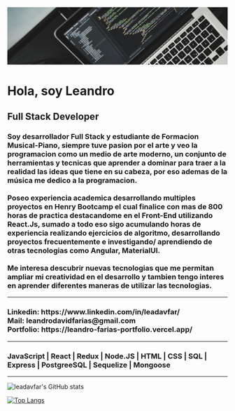 <head>
<img src= "./src/banner_laptop3.jpg">
<div>
    <h1>
        Hola, soy Leandro
    </h1>
    <h2>Full Stack Developer</h2>
    <h3>
        Soy desarrollador Full Stack y estudiante de Formacion Musical-Piano, siempre tuve pasion por el arte y veo la
        programacion como un medio de arte moderno, un conjunto de herramientas y tecnicas que
        aprender a dominar para traer a la realidad las ideas que tiene en su cabeza, por eso ademas de la música me
        dedico a la programacion.
        </br>
        </br>
        Poseo experiencia academica desarrollando multiples proyectos en Henry Bootcamp el cual finalice con mas de 800 horas de practica destacandome en el Front-End utilizando React.Js, sumado a todo eso sigo acumulando horas de experiencia realizando ejercicios de algoritmo, desarrollando proyectos frecuentemente e investigando/ aprendiendo de otras tecnologias como Angular, MaterialUI.
        </br>
        </br>
        Me interesa descubrir nuevas tecnologias que me permitan ampliar mi creatividad en el desarrollo y tambien tengo interes en aprender diferentes maneras de  utilizar las tecnologias.
    </h3>
    <hr>
        <h3>
            <b>Linkedin: </b>https://www.linkedin.com/in/leadavfar/ </br>
            <b>Mail: </b>leandrodavidfarias@gmail.com   </br>
            <b>Portfolio: </b>https://leandro-farias-portfolio.vercel.app/  </br>
        </h3>
    </hr>
    <hr>
        <h3>JavaScript | React | Redux | Node.JS | HTML | CSS | SQL | Express | PostgreeSQL | Sequelize | Mongoose</h3>
    <hr>

![leadavfar's GitHub stats](https://github-readme-stats.vercel.app/api?username=leadavfar&theme=gotham&show_icons=true)

[![Top Langs](https://github-readme-stats.vercel.app/api/top-langs/?username=leadavfar&layout=compact&theme=gotham)](https://github.com/anuraghazra/github-readme-stats)

</div>
</head>

<!--
**leadavfar/leadavfar** is a ✨ _special_ ✨ repository because its `README.md` (this file) appears on your GitHub profile.

Here are some ideas to get you started:

- 🔭 I’m currently working on ...
- 🌱 I’m currently learning ...
- 👯 I’m looking to collaborate on ...
- 🤔 I’m looking for help with ...
- 💬 Ask me about ...
- 📫 How to reach me: ...
- 😄 Pronouns: ...
- ⚡ Fun fact: ...
-->
